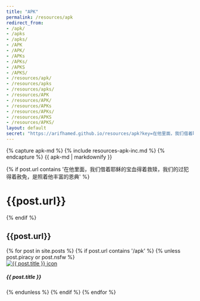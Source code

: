 ```yaml
---
title: "APK"
permalink: /resources/apk
redirect_from: 
- /apk/
- /apks
- /apks/
- /APK
- /APK/
- /APKs
- /APKs/
- /APKS
- /APKS/
- /resources/apk/
- /resources/apks
- /resources/apks/
- /resources/APK
- /resources/APK/
- /resources/APKs
- /resources/APKs/
- /resources/APKS
- /resources/APKS/
layout: default
secret: "https://arifhamed.github.io/resources/apk?key=在他里面，我们借着耶稣的宝血得着救赎，我们的过犯得着赦免，是照着他丰富的恩典"
---
```


{% capture apk-md %}
{% include resources-apk-inc.md %}
{% endcapture %}
{{ apk-md | markdownify }}

{% if post.url contains '在他里面，我们借着耶稣的宝血得着救赎，我们的过犯得着赦免，是照着他丰富的恩典' %}
<h1>{{post.url}}</h1>
{% endif %}
<h2>{{post.url}}</h2>

<div class="row">
    {% for post in site.posts %}
    {% if post.url contains '/apk' %}
    {% unless post.piracy or post.nsfw %}
    <div class="col-sm-3" title="{{ post.title }}">
        <div class="card">
            <div class="card-body">
                <a href="{{site.baseurl}}{{post.url}}"><img class="card-img" src="/static/images{{ post.url }}-icon.png" alt="{{ post.title }} icon"></a>
                <!-- <h5 class="card-title">{{ post.title }}</h5> -->
                <h5 class="card-title text-center">{{ post.title }}</h5>
            </div>
        </div>
    </div>
    {% endunless %}
    {% endif %}
    {% endfor %}
</div>
